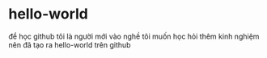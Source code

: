 # hello-world
để học github
tôi là người mới vào nghề
tôi muốn học hỏi thêm kinh nghiệm
nên đã tạo ra hello-world trên github
